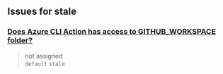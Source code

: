 ## Issues for stale
  
###  [Does Azure CLI Action has access to GITHUB_WORKSPACE folder?](https://github.com/Azure/cli/issues/18)  
> not assigned  
  `default` `stale`
